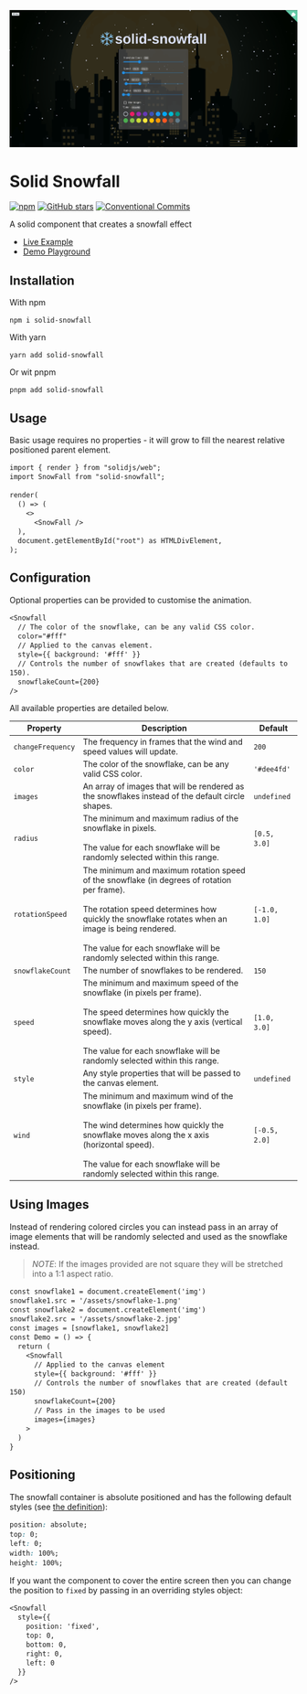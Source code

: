 ![Snowfall Demo](./assets/snowfall-demo.gif)

# Solid Snowfall

[![npm](https://img.shields.io/npm/v/solid-snowfall.svg)](https://www.npmjs.com/package/solid-snowfall)
[![GitHub stars](https://img.shields.io/github/stars/apollo79/solid-snowfall.svg)](https://github.com/apollo79/solid-snowfall/stargazers)
[![Conventional Commits](https://img.shields.io/badge/Conventional%20Commits-1.0.0-yellow.svg)](https://conventionalcommits.org)

A solid component that creates a snowfall effect

- [Live Example](https://apollo79.github.io/solid-snowfall)
- [Demo Playground](https://codesandbox.io/s/github/apollo79/solid-snowfall/tree/main/apps/demo)

## Installation

With npm

```
npm i solid-snowfall
```

With yarn

```
yarn add solid-snowfall
```

Or wit pnpm

```
pnpm add solid-snowfall
```

## Usage

Basic usage requires no properties - it will grow to fill the nearest relative positioned parent element.

```tsx
import { render } from "solidjs/web";
import SnowFall from "solid-snowfall";

render(
  () => (
    <>
      <SnowFall />
  ),
  document.getElementById("root") as HTMLDivElement,
);
```

## Configuration

Optional properties can be provided to customise the animation.

```tsx
<Snowfall
  // The color of the snowflake, can be any valid CSS color.
  color="#fff"
  // Applied to the canvas element.
  style={{ background: '#fff' }}
  // Controls the number of snowflakes that are created (defaults to 150).
  snowflakeCount={200}
/>
```

All available properties are detailed below.

| Property          | Description                                                                                                                                                                                                                                                                              | Default       |
| ----------------- | ---------------------------------------------------------------------------------------------------------------------------------------------------------------------------------------------------------------------------------------------------------------------------------------- | ------------- |
| `changeFrequency` | The frequency in frames that the wind and speed values will update.                                                                                                                                                                                                                      | `200`         |
| `color`           | The color of the snowflake, can be any valid CSS color.                                                                                                                                                                                                                                  | `'#dee4fd'`   |
| `images`          | An array of images that will be rendered as the snowflakes instead of the default circle shapes.                                                                                                                                                                                         | `undefined`   |
| `radius`          | The minimum and maximum radius of the snowflake in pixels.<br/><br/>The value for each snowflake will be randomly selected within this range.                                                                                                                                            | `[0.5, 3.0]`  |
| `rotationSpeed`   | The minimum and maximum rotation speed of the snowflake (in degrees of rotation per frame).<br/><br/>The rotation speed determines how quickly the snowflake rotates when an image is being rendered.<br/><br/>The value for each snowflake will be randomly selected within this range. | `[-1.0, 1.0]` |
| `snowflakeCount`  | The number of snowflakes to be rendered.                                                                                                                                                                                                                                                 | `150`         |
| `speed`           | The minimum and maximum speed of the snowflake (in pixels per frame).<br/><br/>The speed determines how quickly the snowflake moves along the y axis (vertical speed).<br/><br/>The value for each snowflake will be randomly selected within this range.                                | `[1.0, 3.0]`  |
| `style`           | Any style properties that will be passed to the canvas element.                                                                                                                                                                                                                          | `undefined`   |
| `wind`            | The minimum and maximum wind of the snowflake (in pixels per frame).<br/><br/>The wind determines how quickly the snowflake moves along the x axis (horizontal speed).<br/><br/>The value for each snowflake will be randomly selected within this range.                                | `[-0.5, 2.0]` |
## Using Images

Instead of rendering colored circles you can instead pass in an array of image elements
that will be randomly selected and used as the snowflake instead.

> _NOTE_: If the images provided are not square they will be stretched into a 1:1 aspect ratio.
```tsx
const snowflake1 = document.createElement('img')
snowflake1.src = '/assets/snowflake-1.png'
const snowflake2 = document.createElement('img')
snowflake2.src = '/assets/snowflake-2.jpg'
const images = [snowflake1, snowflake2]
const Demo = () => {
  return (
    <Snowfall
      // Applied to the canvas element
      style={{ background: '#fff' }}
      // Controls the number of snowflakes that are created (default 150)
      snowflakeCount={200}
      // Pass in the images to be used
      images={images}
    >
  )
}
```

## Positioning

The snowfall container is absolute positioned and has the following default styles (see [the definition](https://github.com/apollo79/solid-snowfall/blob/main/packages/solid-snowfall/src/config.ts#L4-L10)):

```css
position: absolute;
top: 0;
left: 0;
width: 100%;
height: 100%;
```
If you want the component to cover the entire screen then you can change the position to `fixed` by passing in an overriding styles object:
```tsx
<Snowfall
  style={{
    position: 'fixed',
    top: 0,
    bottom: 0,
    right: 0,
    left: 0
  }}
/>
```